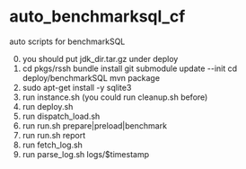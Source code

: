 auto_benchmarksql_cf
====================

auto scripts for benchmarkSQL

0) you should put jdk_dir.tar.gz under deploy
1) cd pkgs/rssh
   bundle install
   git submodule update --init
   cd deploy/benchmarkSQL
   mvn package
2) sudo apt-get install -y sqlite3
3) run instance.sh (you could run cleanup.sh before)
4) run deploy.sh
5) run dispatch_load.sh
6) run run.sh prepare|preload|benchmark
7) run run.sh report
8) run fetch_log.sh
9) run parse_log.sh logs/$timestamp
